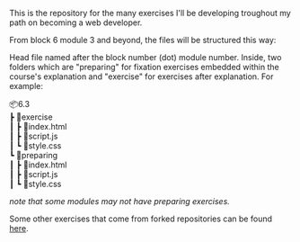 This is the repository for the many exercises I'll be developing troughout my path on becoming a web developer.

From block 6 module 3 and beyond, the files will be structured this way:

Head file named after the block number (dot) module number. Inside, two folders which are "preparing" for fixation exercises embedded within the course's explanation and "exercise" for exercises after explanation. For example:

📦6.3<br>
 ┣ 📂exercise<br>
 ┃ ┣ 📜index.html<br>
 ┃ ┣ 📜script.js<br>
 ┃ ┗ 📜style.css<br>
 ┗ 📂preparing<br>
 ┃ ┣ 📜index.html<br>
 ┃ ┣ 📜script.js<br>
 ┃ ┗ 📜style.css<br>
 
*note that some modules may not have preparing exercises.*

Some other exercises that come from forked repositories can be found [here](https://github.com/ivanzigoni?tab=repositories).
